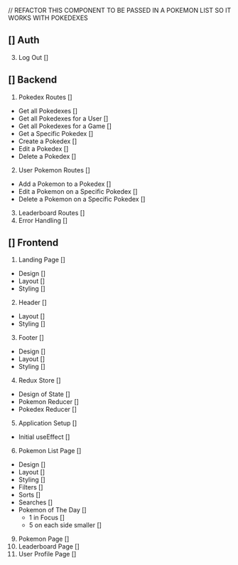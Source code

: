 // REFACTOR THIS COMPONENT TO BE PASSED IN A POKEMON LIST SO IT WORKS WITH POKEDEXES

## [] Auth
3. Log Out []

## [] Backend
1. Pokedex Routes []
  * Get all Pokedexes []
  * Get all Pokedexes for a User []
  * Get all Pokedexes for a Game []
  * Get a Specific Pokedex []
  * Create a Pokedex []
  * Edit a Pokedex []
  * Delete a Pokedex []
2. User Pokemon Routes []
  * Add a Pokemon to a Pokedex []
  * Edit a Pokemon on a Specific Pokedex []
  * Delete a Pokemon on a Specific Pokedex []
3. Leaderboard Routes []
5. Error Handling []
  

## [] Frontend
1. Landing Page []
  * Design []
  * Layout []
  * Styling []
2. Header []
  * Layout []
  * Styling []
3. Footer []
  * Design []
  * Layout []
  * Styling []
4. Redux Store []
  * Design of State []
  * Pokemon Reducer []
  * Pokedex Reducer []
5. Application Setup []
  * Initial useEffect []
6. Pokemon List Page []
  * Design []
  * Layout []
  * Styling []
  * Filters []
  * Sorts []
  * Searches []
  * Pokemon of The Day []
    - 1 in Focus []
    - 5 on each side smaller []
9. Pokemon Page []
10. Leaderboard Page []
11. User Profile Page []